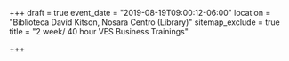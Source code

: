 +++
draft = true
event_date = "2019-08-19T09:00:12-06:00"
location = "Biblioteca David Kitson, Nosara Centro (Library)"
sitemap_exclude = true
title = "2 week/ 40 hour VES Business Trainings"

+++
